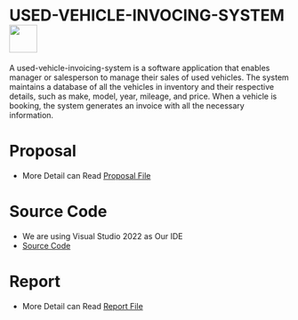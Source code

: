 # USED-VEHICLE-INVOCING-SYSTEM <img src="https://media1.giphy.com/media/v1.Y2lkPTc5MGI3NjExNjNkZDMzNGE4Y2NmMWI0ZWVkODBmMDVjOGVlMDcyMzE0YTQ3NjNkYSZjdD1z/7hAr7m8m7k3uumlu4G/giphy.gif" width="50px">

A used-vehicle-invoicing-system is a software application that enables manager or salesperson to manage their sales of used vehicles. The system maintains a database of all the vehicles in inventory and their respective details, such as make, model, year, mileage, and price. When a vehicle is booking, the system generates an invoice with all the necessary information.


# Proposal
- More Detail can Read <a href="https://github.com/YeongCC/USED-VEHICLE-INVOCING-SYSTEM/blob/main/Proposal.pdf">Proposal File</a>  

# Source Code
- We are using Visual Studio 2022 as Our IDE
- <a href="https://github.com/YeongCC/USED-VEHICLE-INVOCING-SYSTEM/tree/main/dstrass">Source Code</a>  

# Report
- More Detail can Read <a href="https://github.com/YeongCC/USED-VEHICLE-INVOCING-SYSTEM/blob/main/Report.pdf">Report File</a>  
